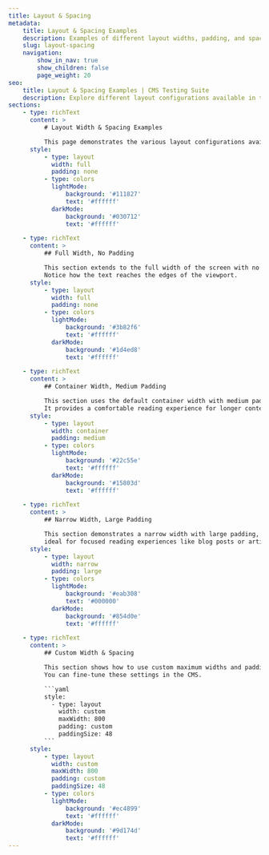 ```yaml
---
title: Layout & Spacing
metadata:
    title: Layout & Spacing Examples
    description: Examples of different layout widths, padding, and spacing configurations.
    slug: layout-spacing
    navigation:
        show_in_nav: true
        show_children: false
        page_weight: 20
seo:
    title: Layout & Spacing Examples | CMS Testing Suite
    description: Explore different layout configurations available in the CMS.
sections:
    - type: richText
      content: >
          # Layout Width & Spacing Examples

          This page demonstrates the various layout configurations available in the CMS.
      style:
          - type: layout
            width: full
            padding: none
          - type: colors
            lightMode:
                background: '#111827'
                text: '#ffffff'
            darkMode:
                background: '#030712'
                text: '#ffffff'

    - type: richText
      content: >
          ## Full Width, No Padding

          This section extends to the full width of the screen with no padding.
          Notice how the text reaches the edges of the viewport.
      style:
          - type: layout
            width: full
            padding: none
          - type: colors
            lightMode:
                background: '#3b82f6'
                text: '#ffffff'
            darkMode:
                background: '#1d4ed8'
                text: '#ffffff'

    - type: richText
      content: >
          ## Container Width, Medium Padding

          This section uses the default container width with medium padding.
          It provides a comfortable reading experience for longer content.
      style:
          - type: layout
            width: container
            padding: medium
          - type: colors
            lightMode:
                background: '#22c55e'
                text: '#ffffff'
            darkMode:
                background: '#15803d'
                text: '#ffffff'

    - type: richText
      content: >
          ## Narrow Width, Large Padding

          This section demonstrates a narrow width with large padding,
          ideal for focused reading experiences like blog posts or articles.
      style:
          - type: layout
            width: narrow
            padding: large
          - type: colors
            lightMode:
                background: '#eab308'
                text: '#000000'
            darkMode:
                background: '#854d0e'
                text: '#ffffff'

    - type: richText
      content: >
          ## Custom Width & Spacing

          This section shows how to use custom maximum widths and padding values.
          You can fine-tune these settings in the CMS.

          ```yaml
          style:
            - type: layout
              width: custom
              maxWidth: 800
              padding: custom
              paddingSize: 48
          ```
      style:
          - type: layout
            width: custom
            maxWidth: 800
            padding: custom
            paddingSize: 48
          - type: colors
            lightMode:
                background: '#ec4899'
                text: '#ffffff'
            darkMode:
                background: '#9d174d'
                text: '#ffffff'
---
```

